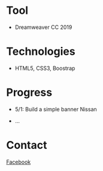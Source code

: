 # Tool
- Dreamweaver CC 2019

# Technologies
- HTML5, CSS3, Boostrap

# Progress
- 5/1: Build a simple banner Nissan

- ...

# Contact
[Facebook](https://www.facebook.com/mavisphung43)

